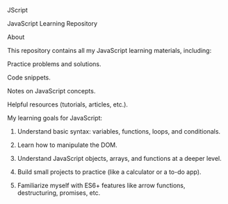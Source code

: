 JScript

JavaScript Learning Repository

About

This repository contains all my JavaScript learning materials, including:

Practice problems and solutions.

Code snippets.

Notes on JavaScript concepts.

Helpful resources (tutorials, articles, etc.).


My learning goals for JavaScript:

1. Understand basic syntax: variables, functions, loops, and conditionals.


2. Learn how to manipulate the DOM.


3. Understand JavaScript objects, arrays, and functions at a deeper level.


4. Build small projects to practice (like a calculator or a to-do app).


5. Familiarize myself with ES6+ features like arrow functions, destructuring, promises, etc.


